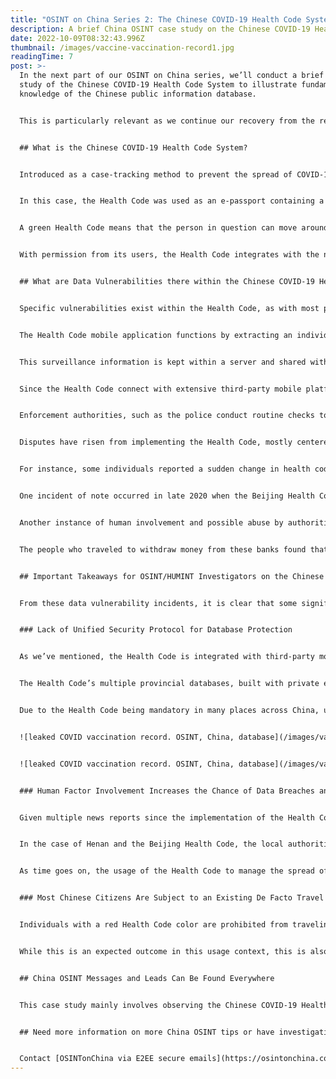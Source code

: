```yaml
---
title: "OSINT on China Series 2: The Chinese COVID-19 Health Code System"
description: A brief China OSINT case study on the Chinese COVID-19 Health Code System
date: 2022-10-09T08:32:43.996Z
thumbnail: /images/vaccine-vaccination-record1.jpg
readingTime: 7
post: >-
  In the next part of our OSINT on China series, we’ll conduct a brief case
  study of the Chinese COVID-19 Health Code System to illustrate fundamental
  knowledge of the Chinese public information database.


  This is particularly relevant as we continue our recovery from the recent pandemic, and not just within the context of the effects it has had on public health measures but also the ramifications of these measures on our privacy and personal information security. As OSINT and HUMINT investigators, taking note of public and private data sources such as the Health Code system is a way to identify investigation opportunities.


  ## What is the Chinese COVID-19 Health Code System?


  Introduced as a case-tracking method to prevent the spread of COVID-19 during the pandemic, the Health Code is a mobile application used in mainland China. However, this measure was standard across countries worldwide to varying degrees of success, depending on factors such as compliance, enforcement, and integration.


  In this case, the Health Code was used as an e-passport containing a user’s real-time health condition and other details such as the residential address, medical records, and travel history. Depending on a user’s level of exposure to a suspected or confirmed COVID-19 case, the application would generate a QR code identifying their risk level in traffic light colors.


  A green Health Code means that the person in question can move around freely as they are healthy, with no abnormalities. Meanwhile, a yellow Health Code indicates that the user has a medium risk of exposure to infection and needs to self-quarantine for 7 to 14 days. Finally, the red Health Code shows that the individual has a high risk of exposure to infection and needs to self-quarantine for 7 to 14 days. Individuals can apply for the Health Code using Alipay, WeChat, and other services that let users declare personal data and receive health codes. Registering for the application is compulsory in over 300 cities if users want to move freely in public spaces.


  With permission from its users, the Health Code integrates with the national government database to obtain personal details such as full legal name, identification number, location information, and mobile phone number. It also accesses smartphone GPS data to assess a user’s infection risk levels. For example, if an individual visited a risky area, they would find that their Health Code QR would change to yellow or red after the daily midnight status update or even immediately in some cases.


  ## What are Data Vulnerabilities there within the Chinese COVID-19 Health Code System?


  Specific vulnerabilities exist within the Health Code, as with most platforms that aggregate sensitive personal data. In addition, a few issues have surfaced following the mandatory implementation of the Health Code across most of China, including system failure and interface issues, compromised data security, personal information leakage, and misuse by authorities.


  The Health Code mobile application functions by extracting an individual’s data - this is usually collected by the government using various means, including publicly declared personal information, user data from the different web and mobile applications, and geolocation data and health data.


  This surveillance information is kept within a server and shared with public security agencies for analysis purposes. Still, it is unclear how long this data is kept and with whom this data is shared.


  Since the Health Code connect with extensive third-party mobile platforms like Alipay and WeChat, there are concerns that private data is shared with the government and law enforcement authorities for purposes other than tracking individual contagion risk.


  Enforcement authorities, such as the police conduct routine checks to ensure that users with a red color code are appropriately quarantined. For example, if someone is outdoors and they have a red Health Code, they are usually stopped from entering public spaces. Unfortunately, this also means that they are prohibited from using public transportation and public services.


  Disputes have risen from implementing the Health Code, mostly centered around the color category assignment process - it is challenging to get a review or appeal if a color code was assigned in error.


  For instance, some individuals reported a sudden change in health code color when they had not been in any high-risk areas. And a standard tip for people traveling close to another province is to turn off their mobile device to prevent a change in their health code color, primarily due to overlapping provincial zones within the Health Code application.


  One incident of note occurred in late 2020 when the Beijing Health Code experienced a personal information leak in which photos, ID card numbers, and COVID-19 test information were sold on the internet. This privacy issue occurred due to a hack, and the security breach exposed sensitive information like travel details and location data to the public.


  Another instance of human involvement and possible abuse by authorities in using Health Code data occurred when local government officials manipulated the Health Code in Henan in mid-2022 when regional banks froze deposits after a significant shareholder of one of the banks fled after committing severe financial crimes.


  The people who traveled to withdraw money from these banks found that their health codes turned red despite not being at risk - this kept them from entering public spaces and accessing essential places such as public transportation and the banks involved. 


  ## Important Takeaways for OSINT/HUMINT Investigators on the Chinese COVID-19 Health Code System


  From these data vulnerability incidents, it is clear that some significant observations can be derived from our case study of the Chinese COVID-19 Health Code System. 


  ### Lack of Unified Security Protocol for Database Protection


  As we’ve mentioned, the Health Code is integrated with third-party mobile applications such as Alipay and WeChat. These systems were also built at the provincial level instead of the federal level. 


  The Health Code’s multiple provincial databases, built with private enterprise assistance, resulted in a system with no unified security protocol to prevent data misuse or leakage. Cases can be seen from incidents where hackers successfully compromised the application’s security and acquired sensitive personal information.


  Due to the Health Code being mandatory in many places across China, users have no choice but to put their data in the hands of entities that are not sufficiently protected against data breaches.


  ![leaked COVID vaccination record. OSINT, China, database](/images/vaccine-vaccination-record1.jpg "Leaked COVID vaccination record sample 1")


  ![leaked COVID vaccination record. OSINT, China, database](/images/vaccine-vaccination-record2.jpg "Leaked COVID vaccination record sample 2")


  ### Human Factor Involvement Increases the Chance of Data Breaches and Intentional Manipulation


  Given multiple news reports since the implementation of the Health Code, it can be seen that the human factor is deeply involved in executing this public health and safety measure. Without the usage of AI to ensure an impartial, universally applied, and enforced set of conditions, the Health Code is at the mercy of the people who use it and their assorted intentions. 


  In the case of Henan and the Beijing Health Code, the local authorities and enterprise employees used the sensitive personal information entrusted to them for their purposes instead of the original intent to prevent COVID-19 contagion risk. 


  As time goes on, the usage of the Health Code to manage the spread of the pandemic also continues. Unfortunately, without a significant overhaul in the Health Code system, users are subject to the whims of those who can access and change database records.


  ### Most Chinese Citizens Are Subject to an Existing De Facto Travel Ban


  Individuals with a red Health Code color are prohibited from traveling across provinces and cities. The original intent of this is to prevent COVID-19 contagion risk, and one significant side effect is that most users are subject to what is essentially a travel ban if their Health Code is anything but green.


  While this is an expected outcome in this usage context, this is also an important point to consider for OSINT and HUMINT investigators while investigating a specific target. 


  ## China OSINT Messages and Leads Can Be Found Everywhere


  This case study mainly involves observing the Chinese COVID-19 Health Code System, its use case, its vulnerabilities, and the ramifications of these vulnerabilities - all of these data points are valuable to OSINT and HUMINT investigations. While we did not apply any OSINT tool to the specific context of the Health Code, we still identified its flaws and opportunities for further action.


  ## Need more information on more China OSINT tips or have investigating targets?


  Contact [OSINTonChina via E2EE secure emails](https://osintonchina.com/#contact) and get a free consultation today.
---
```

